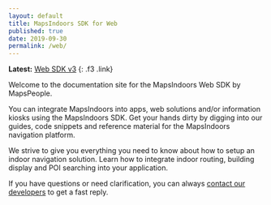 ```yaml
---
layout: default
title: MapsIndoors SDK for Web
published: true
date: 2019-09-30
permalink: /web/
---
```


**Latest:** [Web SDK v3](/web/v3/)
{: .f3 .link}

Welcome to the documentation site for the MapsIndoors Web SDK by MapsPeople. 

You can integrate MapsIndoors into apps, web solutions and/or information kiosks using the MapsIndoors SDK. Get your hands dirty by digging into our guides, code snippets and reference material for the MapsIndoors navigation platform. 

We strive to give you everything you need to know about how to setup an indoor navigation solution. Learn how to integrate indoor routing, building display and POI searching into your application.

If you have questions or need clarification, you can always [contact our developers](https://mapspeople.com/support) to get a fast reply.
